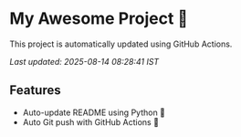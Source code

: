 # My Awesome Project 🚀

This project is automatically updated using GitHub Actions.

_Last updated: 2025-08-14 08:28:41 IST_

## Features
- Auto-update README using Python 🐍
- Auto Git push with GitHub Actions 🤖
